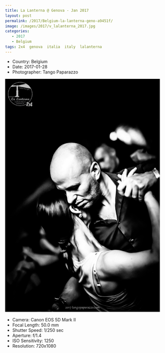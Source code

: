 ```yaml
---
title: La Lanterna @ Genova - Jan 2017
layout: post
permalink: /2017/Belgium-la-lanterna-geno-a9451f/
image: /images/2017/v_lalanterna_2017.jpg
categories:
   - 2017
   - Belgium
tags: 2x4  genova  italia  italy  lalanterna
---
```

   
* <i class="fa-solid fa-map-pin"></i> Country: Belgium
* <i class="fa-solid fa-calendar-day"></i> Date: 2017-01-28
* <i class="fa-solid fa-circle-user"></i> Photographer: Tango Paparazzo

![La Lanterna @ Genova - Jan 2017](/images/2017/v_lalanterna_2017.jpg)

* <i class="fa-solid fa-camera"></i> Camera: Canon EOS 5D Mark II
* <i class="fa-solid fa-square-caret-left"></i> Focal Length: 50.0 mm
* <i class="fa-solid fa-stopwatch"></i> Shutter Speed: 1/250 sec
* <i class="fa-solid fa-circle-dot"></i> Aperture: f/1.4
* <i class="fa-solid fa-lightbulb"></i> ISO Sensitivity: 1250
* <i class="fa-solid fa-square-full"></i> Resolution: 720x1080
